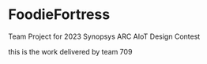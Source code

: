 # FoodieFortress
Team Project for 2023 Synopsys ARC AIoT Design Contest


this is the work delivered by team 709